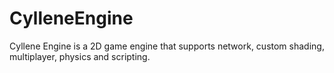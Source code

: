 # CylleneEngine
Cyllene Engine is a 2D game engine that supports network, custom shading, multiplayer, physics and scripting.
